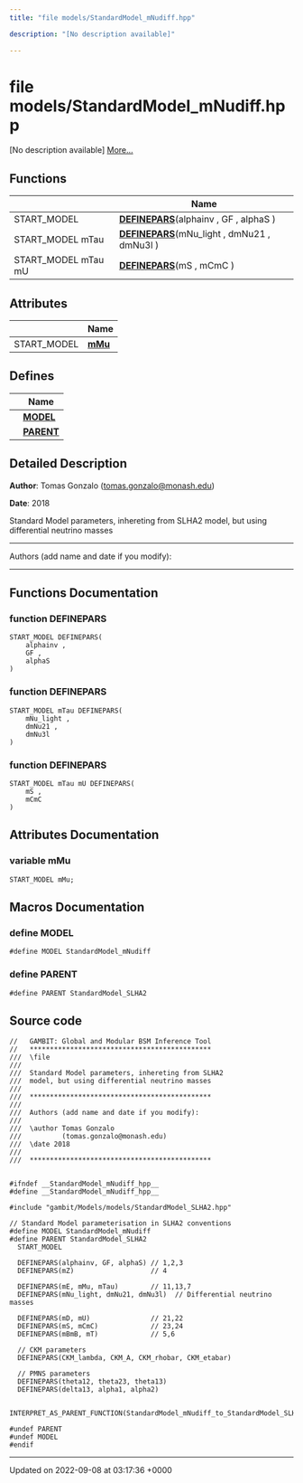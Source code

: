 ```yaml
---
title: "file models/StandardModel_mNudiff.hpp"

description: "[No description available]"

---
```


# file models/StandardModel_mNudiff.hpp

[No description available] [More...](#detailed-description)

## Functions

|                | Name           |
| -------------- | -------------- |
| START_MODEL | **[DEFINEPARS](/documentation/code/files/standardmodel__mnudiff_8hpp/#function-definepars)**(alphainv , GF , alphaS ) |
| START_MODEL mTau | **[DEFINEPARS](/documentation/code/files/standardmodel__mnudiff_8hpp/#function-definepars)**(mNu_light , dmNu21 , dmNu3l ) |
| START_MODEL mTau mU | **[DEFINEPARS](/documentation/code/files/standardmodel__mnudiff_8hpp/#function-definepars)**(mS , mCmC ) |

## Attributes

|                | Name           |
| -------------- | -------------- |
| START_MODEL | **[mMu](/documentation/code/files/standardmodel__mnudiff_8hpp/#variable-mmu)**  |

## Defines

|                | Name           |
| -------------- | -------------- |
|  | **[MODEL](/documentation/code/files/standardmodel__mnudiff_8hpp/#define-model)**  |
|  | **[PARENT](/documentation/code/files/standardmodel__mnudiff_8hpp/#define-parent)**  |

## Detailed Description


**Author**: Tomas Gonzalo ([tomas.gonzalo@monash.edu](mailto:tomas.gonzalo@monash.edu)) 

**Date**: 2018

Standard Model parameters, inhereting from SLHA2 model, but using differential neutrino masses



------------------

Authors (add name and date if you modify):



------------------


## Functions Documentation

### function DEFINEPARS

```
START_MODEL DEFINEPARS(
    alphainv ,
    GF ,
    alphaS 
)
```


### function DEFINEPARS

```
START_MODEL mTau DEFINEPARS(
    mNu_light ,
    dmNu21 ,
    dmNu3l 
)
```


### function DEFINEPARS

```
START_MODEL mTau mU DEFINEPARS(
    mS ,
    mCmC 
)
```



## Attributes Documentation

### variable mMu

```
START_MODEL mMu;
```



## Macros Documentation

### define MODEL

```
#define MODEL StandardModel_mNudiff
```


### define PARENT

```
#define PARENT StandardModel_SLHA2
```


## Source code

```
//   GAMBIT: Global and Modular BSM Inference Tool
//   *********************************************
///  \file
///  
///  Standard Model parameters, inhereting from SLHA2
///  model, but using differential neutrino masses
///
///  *********************************************
///
///  Authors (add name and date if you modify):
///
///  \author Tomas Gonzalo
///          (tomas.gonzalo@monash.edu)
///  \date 2018
///  
///  *********************************************


#ifndef __StandardModel_mNudiff_hpp__
#define __StandardModel_mNudiff_hpp__

#include "gambit/Models/models/StandardModel_SLHA2.hpp"

// Standard Model parameterisation in SLHA2 conventions
#define MODEL StandardModel_mNudiff
#define PARENT StandardModel_SLHA2
  START_MODEL

  DEFINEPARS(alphainv, GF, alphaS) // 1,2,3
  DEFINEPARS(mZ)                   // 4
        
  DEFINEPARS(mE, mMu, mTau)        // 11,13,7
  DEFINEPARS(mNu_light, dmNu21, dmNu3l)  // Differential neutrino masses

  DEFINEPARS(mD, mU)               // 21,22
  DEFINEPARS(mS, mCmC)             // 23,24
  DEFINEPARS(mBmB, mT)             // 5,6

  // CKM parameters
  DEFINEPARS(CKM_lambda, CKM_A, CKM_rhobar, CKM_etabar)

  // PMNS parameters
  DEFINEPARS(theta12, theta23, theta13)
  DEFINEPARS(delta13, alpha1, alpha2)

  INTERPRET_AS_PARENT_FUNCTION(StandardModel_mNudiff_to_StandardModel_SLHA2)

#undef PARENT
#undef MODEL
#endif 
```


-------------------------------

Updated on 2022-09-08 at 03:17:36 +0000
